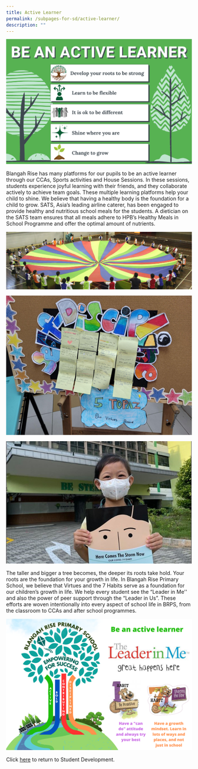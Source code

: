 ```yaml
---
title: Active Learner
permalink: /subpages-for-sd/active-learner/
description: ""
---
```

![](/images/2023%20Photos/Student%20Development/image6.png)

Blangah Rise has many platforms for our pupils to be an active learner through our CCAs, Sports activities and House Sessions. In these sessions, students experience joyful learning with their friends, and they collaborate actively to achieve team goals. These multiple learning platforms help your child to shine. We believe that having a healthy body is the foundation for a child to grow. SATS, Asia’s leading airline caterer, has been engaged to provide healthy and nutritious school meals for the students. A dietician on the SATS team ensures that all meals adhere to HPB’s Healthy Meals in School Programme and offer the optimal amount of nutrients.

![](/images/2023%20Photos/Student%20Development/image7.png)

![](/images/2023%20Photos/Student%20Development/image8.jpg)

![](/images/2023%20Photos/Student%20Development/image9.png)

The taller and bigger a tree becomes, the deeper its roots take hold. Your roots are the foundation for your growth in life. In Blangah Rise Primary School, we believe that Virtues and the 7 Habits serve as a foundation for our children’s growth in life. We help every student see the “Leader in Me'' and also the power of peer support through the “Leader in Us”. These efforts are woven intentionally into every aspect of school life in BRPS, from the classroom to CCAs and after school programmes.

![](/images/2023%20Photos/Student%20Development/image10.png)

Click [here](/our-curriculum/student-development/) to return to Student Development.